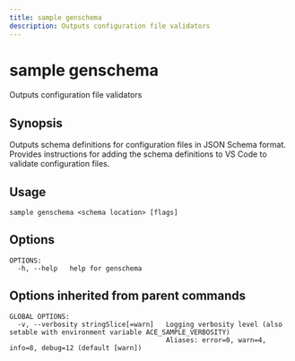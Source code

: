```yaml
---
title: sample genschema
description: Outputs configuration file validators
---
```


<!--
This documentation is auto generated by a script.
Please do not edit this file directly.
-->

<!-- markdownlint-disable-next-line single-title -->
# sample genschema

Outputs configuration file validators

## Synopsis

Outputs schema definitions for configuration files in JSON Schema format.
Provides instructions for adding the schema definitions to VS Code to validate configuration files.

## Usage

```plaintext
sample genschema <schema location> [flags]
```

## Options

```plaintext
OPTIONS:
  -h, --help   help for genschema
```

## Options inherited from parent commands

```plaintext
GLOBAL OPTIONS:
  -v, --verbosity stringSlice[=warn]   Logging verbosity level (also setable with environment variable ACE_SAMPLE_VERBOSITY)
                                       Aliases: error=0, warn=4, info=8, debug=12 (default [warn])
```
